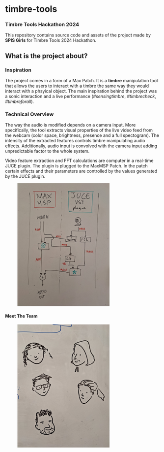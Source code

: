 # timbre-tools
### Timbre Tools Hackathon 2024

This repository contains source code and assets of the project made by **SPIS Girls** for Timbre Tools 2024 Hackathon.

## What is the project about?
### Inspiration
The project comes in a form of a Max Patch. It is a **timbre** manipulation tool that allows the users to interact with a timbre the same way they would interact with a phsyical object. The main inspiration behind the project was a sonic interaction and a live performance (_#sensingtimbre_, _#timbrecheck_, _#timbreforall_).

### Technical Overview
The way the audio is modified depends on a camera input. More specifically, the tool extracts visual properties of the live video feed from the webcam (color space, brightness, presence and a full spectogram). The intensity of the extracted features controls timbre manipulating audio effects. Additionally, audio input is convolved with the camera input adding unpredictable factor to the whole system.

Video feature extraction and FFT calculations are computer in a real-time JUCE plugin. The plugin is plugged to the MaxMSP Patch. In the patch certain effects and their parameters are controlled by the values generated by the JUCE plugin.


<figure>
    <img src="/images/schema.jpg" width="300"
         alt="Project Schema">
</figure>



#### Meet The Team
<figure>
    <img src="/images/team.jpg" width="300"
         alt="Project Team">
</figure>

